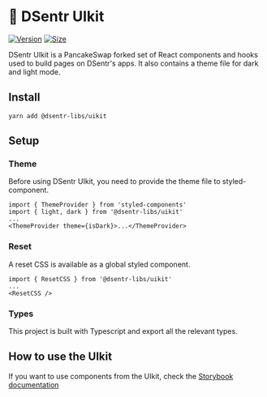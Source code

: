 # 🥞 DSentr UIkit

[![Version](https://img.shields.io/npm/v/@dsentr-libs/uikit)](https://www.npmjs.com/package/@dsentr-libs/uikit) [![Size](https://img.shields.io/bundlephobia/min/@dsentr-libs/uikit)](https://www.npmjs.com/package/@dsentr-libs/uikit)

DSentr UIkit is a PancakeSwap forked set of React components and hooks used to build pages on DSentr's apps. It also contains a theme file for dark and light mode.

## Install

`yarn add @dsentr-libs/uikit`

## Setup

### Theme

Before using DSentr UIkit, you need to provide the theme file to styled-component.

```
import { ThemeProvider } from 'styled-components'
import { light, dark } from '@dsentr-libs/uikit'
...
<ThemeProvider theme={isDark}>...</ThemeProvider>
```

### Reset

A reset CSS is available as a global styled component.

```
import { ResetCSS } from '@dsentr-libs/uikit'
...
<ResetCSS />
```

### Types

This project is built with Typescript and export all the relevant types.

## How to use the UIkit

If you want to use components from the UIkit, check the [Storybook documentation](https://dsentr.github.io/dsentr-uikit/)
